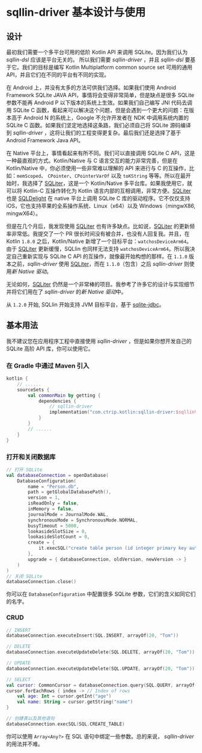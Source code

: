# sqllin-driver 基本设计与使用

## 设计

最初我们需要一个多平台可用的低阶 Kotlin API 来调用 SQLite。因为我们认为 _sqllin-dsl_ 应该是平台无关的。
所以我们需要 _sqllin-driver_ ，并且 _sqllin-dsl_ 要基于它。我们的目标是编写 Kotlin Multiplatform common
source set 可用的通用 API，并且它们在不同的平台有不同的实现。

在 Android 上，并没有太多的方法可供我们选择。如果我们使用 Android Framework SQLite JAVA
API，事情将会变得非常简单，但是缺点是很多 SQLite 参数不能再 Android P 以下版本的系统上生效。如果我们自己编写
JNI 代码去调用 SQLite C 函数，看起来可以解决这个问题，但是会遇到一个更大的问题：在版本高于 Android N
的系统上，Google 不允许开发者在 NDK 中调用系统内置的 SQLite C 函数。如果我们坚定地选择这条路，我们必须自己将
SQLite 源码编译到 _sqllin-driver_ ，这将让我们的工程变得更复杂。最后我们还是选择了基于 Android Framework Java API。

在 Native 平台上，事情看起来有所不同。我们可以直接调用 SQLite C API，这是一种最直观的方式。Kotlin/Native 与 C
语言交互的能力非常完善，但是在 Kotlin/Native 中，你必须使用一些非常难以理解的 API 来进行与 C 的互操作，比如：`memScoped`、
`CPointer`、`CPointerVarOf` 以及 `toKString` 等等。所以在最开始时，我选择了 [SQLiter](https://github.com/touchlab/SQLiter)，这是一个
Kotlin/Native 多平台库。如果我使用它，就可以将 Kotlin-C 互操作转化为 Kotlin 语言内部的互相调用，非常方便。[SQLiter](https://github.com/touchlab/SQLiter)
也是 [SQLDelight](https://github.com/cashapp/sqldelight) 在 native 平台上调用 SQLite C 库的驱动程序。它不仅仅支持 iOS，它也支持苹果的全系操作系统、Linux（x64）以及
Windows（mingwX86, mingwX64）。

但是在几个月后，我发现使用 [SQLiter](https://github.com/touchlab/SQLiter) 也有许多缺点。比如说，[SQLiter](https://github.com/touchlab/SQLiter) 的更新频率非常低。我提交了一个 PR
很长时间没有被合并，也没有人回复我。并且，在 Kotlin `1.8.0` 之后，Kotlin/Native 新增了一个目标平台：`watchosDeviceArm64`。由于 [SQLiter](https://github.com/touchlab/SQLiter)
更新缓慢，SQLlin 也同样无法支持 `watchosDeviceArm64`。所以我决定自己重新实现与 SQLite C API 的互操作，就像最开始构想的那样。在 `1.1.0` 版本之前，_sqllin-driver_ 使用
[SQLiter](https://github.com/touchlab/SQLiter)，而在 `1.1.0`（包含）之后 _sqllin-driver_ 则使用*新 Native 驱动*。

无论如何，[SQLiter](https://github.com/touchlab/SQLiter) 仍然是一个非常棒的项目。我参考了许多它的设计与实现细节并将它们用在了 _sqllin-driver_ 的*新 Native 驱动*中。

从 `1.2.0` 开始, SQLlin 开始支持 JVM 目标平台，基于 [sqlite-jdbc](https://github.com/xerial/sqlite-jdbc)。

## 基本用法

我不建议您在应用程序工程中直接使用 _sqllin-driver_ ，但是如果你想开发自己的 SQLite 高阶 API 库，你可以使用它。

### 在 Gradle 中通过 Maven 引入

```kotlin
kotlin {
    // ......
    sourceSets {
        val commonMain by getting {
            dependencies {
                // sqllin-driver
                implementation("com.ctrip.kotlin:sqllin-driver:$sqllinVersion")
            }
        }
        // ......
    }
}
```

### 打开和关闭数据库

```kotlin
// 打开 SQLite
val databaseConnection = openDatabase(
    DatabaseConfiguration(
        name = "Person.db",
        path = getGlobalDatabasePath(),
        version = 1,
        isReadOnly = false,
        inMemory = false,
        journalMode = JournalMode.WAL,
        synchronousMode = SynchronousMode.NORMAL,
        busyTimeout = 5000,
        lookasideSlotSize = 0,
        lookasideSlotCount = 0,
        create = {
            it.execSQL("create table person (id integer primary key autoincrement, name text, age integer)")
        },
        upgrade = { databaseConnection, oldVersion, newVersion -> }
    )
)
// 关闭 SQLite
databaseConnection.close()
```

你可以在 `DatabaseConfiguration` 中配置很多 SQLite 参数，它们的含义如同它们的名字。

### CRUD

```kotlin
// INSERT
databaseConnection.executeInsert(SQL.INSERT, arrayOf(20, "Tom"))

// DELETE
databaseConnection.executeUpdateDelete(SQL.DELETE, arrayOf(20, "Tom"))

// UPDATE
databaseConnection.executeUpdateDelete(SQL.UPDATE, arrayOf(20, "Tom"))

// SELECT
val cursor: CommonCursor = databaseConnection.query(SQL.QUERY, arrayOf(20, "Tom"))
cursor.forEachRows { index -> // Index of rows
    val age: Int = cursor.getInt("age")
    val name: String = cursor.getString("name")
}

// 创建表以及其他语句
databaseConnection.execSQL(SQL.CREATE_TABLE)
```

你可以使用 `Array<Any?>` 在 SQL 语句中绑定一些参数。总的来说， _sqllin-driver_ 的用法并不难。